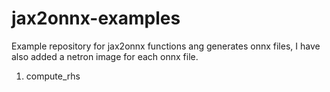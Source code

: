 # jax2onnx-examples
Example repository for jax2onnx functions ang generates onnx files, I have also added a netron image for each onnx file.

1. compute_rhs
